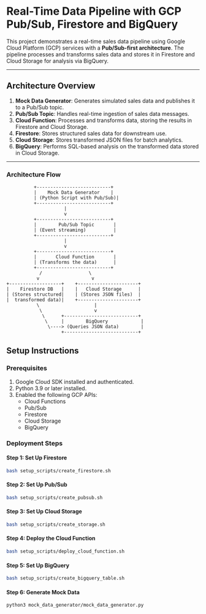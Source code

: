 # Real-Time Data Pipeline with GCP Pub/Sub, Firestore and BigQuery

This project demonstrates a real-time sales data pipeline using Google Cloud Platform (GCP) services with a **Pub/Sub-first architecture**. The pipeline processes and transforms sales data and stores it in Firestore and Cloud Storage for analysis via BigQuery.

---

## **Architecture Overview**

1. **Mock Data Generator**: Generates simulated sales data and publishes it to a Pub/Sub topic.
2. **Pub/Sub Topic**: Handles real-time ingestion of sales data messages.
3. **Cloud Function**: Processes and transforms data, storing the results in Firestore and Cloud Storage.
4. **Firestore**: Stores structured sales data for downstream use.
5. **Cloud Storage**: Stores transformed JSON files for batch analytics.
6. **BigQuery**: Performs SQL-based analysis on the transformed data stored in Cloud Storage.

---

### **Architecture Flow**

```plaintext
          +---------------------------+
          |    Mock Data Generator    |
          | (Python Script with Pub/Sub)| 
          +---------------------------+
                     |
                     v
          +---------------------------+
          |        Pub/Sub Topic       |
          | (Event streaming)          |
          +---------------------------+
                     |
                     v
          +---------------------------+
          |       Cloud Function       |
          | (Transforms the data)      |
          +---------------------------+
            /                 \
           v                   v
+-------------------+    +----------------------+
|    Firestore DB   |    |   Cloud Storage      |
| (Stores structured|    | (Stores JSON files)  |
|  transformed data)|    +----------------------+
           \                    |
            \                   v
             \      +---------------------------+
              \     |        BigQuery            |
               \----> (Queries JSON data)        |
                    +---------------------------+
```



## Setup Instructions

### Prerequisites
1. Google Cloud SDK installed and authenticated.
2. Python 3.9 or later installed.
3. Enabled the following GCP APIs:
    - Cloud Functions
    - Pub/Sub
    - Firestore
    - Cloud Storage
    - BigQuery



### Deployment Steps
#### Step 1: Set Up Firestore
```bash
bash setup_scripts/create_firestore.sh
```

#### Step 2: Set Up Pub/Sub
```bash
bash setup_scripts/create_pubsub.sh
```

#### Step 3: Set Up Cloud Storage
```bash
bash setup_scripts/create_storage.sh
```

#### Step 4: Deploy the Cloud Function
```bash
bash setup_scripts/deploy_cloud_function.sh
```

#### Step 5: Set Up BigQuery
```bash
bash setup_scripts/create_bigquery_table.sh
```

#### Step 6: Generate Mock Data
```bash
python3 mock_data_generator/mock_data_generator.py
```
